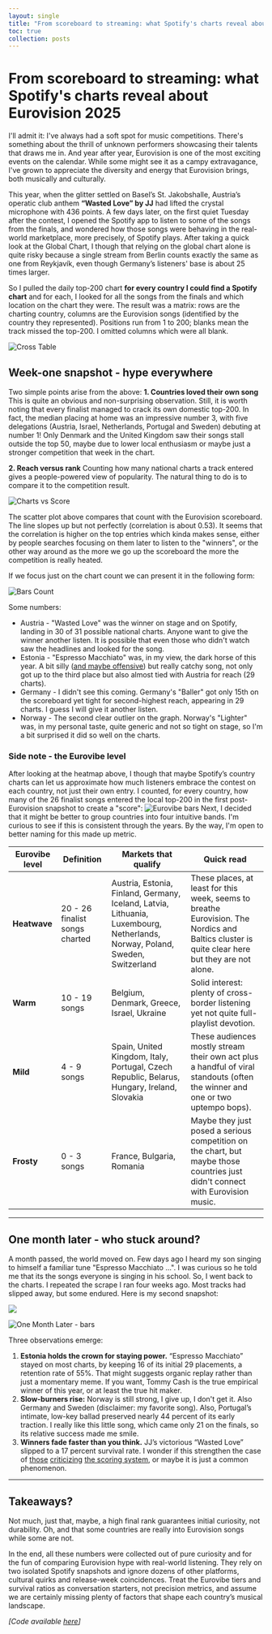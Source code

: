 ```yaml
---
layout: single
title: "From scoreboard to streaming: what Spotify's charts reveal about Eurovision 2025"
toc: true
collection: posts
---
```


# From scoreboard to streaming: what Spotify's charts reveal about Eurovision 2025

I'll admit it: I've always had a soft spot for music competitions. There's
something about the thrill of unknown performers showcasing their talents that
draws me in. And year after year, Eurovision is one of the most exciting events on the calendar. While some might see it as a campy extravagance, I've grown to appreciate the diversity and energy that Eurovision brings, both musically and culturally.

This year, when the glitter settled on Basel’s St. Jakobshalle, Austria’s operatic club anthem **“Wasted Love” by JJ** had lifted the crystal microphone with 436 points. A few days later, on the first quiet Tuesday after the contest, I opened the Spotify app to listen to some of the songs from the finals, and wondered how those songs were behaving in the real-world marketplace, more precisely, of Spotify plays. After taking a quick look at the Global Chart, I though that relying on the global chart alone is quite risky because a single stream from Berlin counts exactly the same as one from Reykjavík, even though Germany’s listeners' base is about 25 times larger.

So I pulled the daily top-200 chart **for every country I could find a Spotify chart** and for each, I looked for all the songs from the finals and which location on the chart they were. The result was a matrix: rows are the charting country, columns are the Eurovision songs (identified by the country they represented). Positions run from 1 to 200; blanks mean the track missed the top-200. I omitted columns which were all blank.

![Cross Table](./plots/cross.png)

## Week-one snapshot - hype everywhere

Two simple points arise from the above:
**1. Countries loved their own song**
This is quite an obvious and non-surprising observation. Still, it is worth noting that every finalist managed to crack its own domestic top-200. In fact, the median placing at home was an impressive number 3, with five delegations (Austria, Israel, Netherlands, Portugal and Sweden) debuting at number 1! Only Denmark and the United Kingdom saw their songs stall outside the top 50, maybe due to lower local enthusiasm or maybe just a stronger competition that week in the chart.

**2. Reach versus rank**
Counting how many national charts a track entered gives a people-powered view of popularity. The natural thing to do is to compare it to the competition result.

![Charts vs Score](./plots/scatter.png)

The scatter plot above compares that count with the Eurovision scoreboard. The line slopes up but not perfectly (correlation is about 0.53). It seems that the correlation is higher on the top entries which kinda makes sense, either by people searches focusing on them later to listen to the "winners", or the other way around as the more we go up the scoreboard the more the competition is really heated.

If we focus just on the chart count we can present it in the following form:

![Bars Count](./plots/bar_count.png)

Some numbers:

- Austria - "Wasted Love" was the winner on stage and on Spotify, landing in 30 of 31 possible national charts. Anyone want to give the winner another listen. It is possible that even those who didn't watch saw the headlines and looked for the song.
- Estonia - "Espresso Macchiato" was, in my view, the dark horse of this year. A bit silly ([and maybe offensive](https://www.theguardian.com/tv-and-radio/2025/feb/20/italy-estonia-offensive-eurovision-entry-tommy-cash)) but really catchy song, not only got up to the third place but also almost tied with Austria for reach (29 charts).
- Germany - I didn't see this coming. Germany's "Baller" got only 15th on the scoreboard yet tight for second-highest reach, appearing in 29 charts. I guess I will give it another listen.
- Norway - The second clear outlier on the graph. Norway's "Lighter" was, in my personal taste, quite generic and not so tight on stage, so I'm a bit surprised it did so well on the charts.

### Side note - the **Eurovibe level**

After looking at the heatmap above, I though that maybe Spotify’s country charts can let us approximate how much listeners embrace the contest on each country, not just their own entry. I counted, for every country, how many of the 26 finalist songs entered the local top-200 in the first post-Eurovision snapshot to create a "score":
![Eurovibe bars](./plots/eurovibe_bars.png)
Next, I decided that it might be better to group countries into four intuitive bands.
I'm curious to see if this is consistent through the years.
By the way, I'm open to better naming for this made up metric.

| Eurovibe level | Definition                     | Markets that qualify                                                                                                         | Quick read                                                                                                                                     |
| -------------- | ------------------------------ | ---------------------------------------------------------------------------------------------------------------------------- | ---------------------------------------------------------------------------------------------------------------------------------------------- |
| **Heatwave**   | 20 - 26 finalist songs charted | Austria, Estonia, Finland, Germany, Iceland, Latvia, Lithuania, Luxembourg, Netherlands, Norway, Poland, Sweden, Switzerland | These places, at least for this week, seems to breathe Eurovision. The Nordics and Baltics cluster is quite clear here but they are not alone. |
| **Warm**       | 10 - 19 songs                  | Belgium, Denmark, Greece, Israel, Ukraine                                                                                    | Solid interest: plenty of cross-border listening yet not quite full-playlist devotion.                                                         |
| **Mild**       | 4 - 9 songs                    | Spain, United Kingdom, Italy, Portugal, Czech Republic, Belarus, Hungary, Ireland, Slovakia                                  | These audiences mostly stream their own act plus a handful of viral standouts (often the winner and one or two uptempo bops).                  |
| **Frosty**     | 0 - 3 songs                    | France, Bulgaria, Romania                                                                                                    | Maybe they just posed a serious competition on the chart, but maybe those countries just didn't connect with Eurovision music.                 |

---

## One month later - who stuck around?

A month passed, the world moved on. Few days ago I heard my son singing to himself a familiar tune "Espresso Macchiato ...". I was curious so he told me that its the songs everyone is singing in his school. So, I went back to the charts. I repeated the scrape I ran four weeks ago. Most tracks had slipped away, but some endured. Here is my second snapshot:

![](./plots/cross_later.png)

![One Month Later - bars](./plots/bar_count_later.png)

Three observations emerge:

1. **Estonia holds the crown for staying power.** “Espresso Macchiato” stayed on most charts, by keeping 16 of its initial 29 placements, a retention rate of 55%. That might suggests organic replay rather than just a momentary meme. If you want, Tommy Cash is the true empirical winner of this year, or at least the true hit maker.
2. **Slow-burners rise:** Norway is still strong, I give up, I don't get it. Also Germany and Sweden (disclaimer: my favorite song). Also, Portugal’s intimate, low-key ballad preserved nearly 44 percent of its early traction. I really like this little song, which came only 21 on the finals, so its relative success made me smile.
3. **Winners fade faster than you think.** JJ’s victorious “Wasted Love” slipped to a 17 percent survival rate. I wonder if this strengthen the case of [those](https://www.wired.com/story/eurovision-app-voting-uk-and-bias/) [criticizing](https://www.theguardian.com/tv-and-radio/2025/may/21/eurovision-public-vote-israeli-near-win-social-media-campaigns) [the scoring system](https://www.reddit.com/r/eurovision/comments/1cr2fch/i_think_the_current_voting_system_is_broken/), or maybe it is just a common phenomenon.

---

## Takeaways?

Not much, just that, maybe, a high final rank guarantees initial curiosity, not durability. Oh, and that some countries are really into Eurovision songs while some are not.

In the end, all these numbers were collected out of pure curiosity and for the fun of comparing Eurovision hype with real-world listening. They rely on two isolated Spotify snapshots and ignore dozens of other platforms, cultural quirks and release-week coincidences. Treat the Eurovibe tiers and survival ratios as conversation starters, not precision metrics, and assume we are certainly missing plenty of factors that shape each country’s musical landscape.

_[Code available [here](https://github.com/menisadi/eurovision2025)]_
